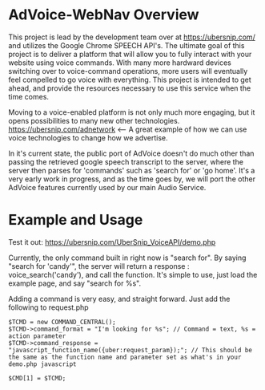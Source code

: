 # AdVoice-WebNav Overview
  This project is lead by the development team over at https://ubersnip.com/ and utilizes the Google Chrome SPEECH API's. The ultimate goal of this project is to deliver a platform that will allow you to fully interact with your website using voice commands. With many more hardward devices switching over to voice-command operations, more users will eventually feel compelled to go voice with everything. This project is intended to get ahead, and provide the resources necessary to use this service when the time comes.
  
  Moving to a voice-enabled platform is not only much more engaging, but it opens possibilities to many new other technologies. https://ubersnip.com/adnetwork <-- A great example of how we can use voice technologies to change how we advertise.
  
  In it's current state, the public port of AdVoice doesn't do much other than passing the retrieved google speech transcript to the server, where the server then parses for 'commands' such as 'search for' or 'go home'. It's a very early work in progress, and as the time goes by, we will port the other AdVoice features currently used by our main Audio Service.

# Example and Usage

  Test it out: https://ubersnip.com/UberSnip_VoiceAPI/demo.php
  
  Currently, the only command built in right now is "search for". By saying "search for 'candy'", the server will return a response : voice_search('candy'), and call the function. It's simple to use, just load the example page, and say "search for %s".
  
  Adding a command is very easy, and straight forward. Just add the following to request.php
  
  	$TCMD = new COMMAND_CENTRAL();
	$TCMD->command_format = "I'm looking for %s"; // Command = text, %s = action parameter
	$TCMD->command_response = "javascript_function_name({uber:request_param});"; // This should be the same as the function name and parameter set as what's in your demo.php javascript
	
	$CMD[1] = $TCMD;
